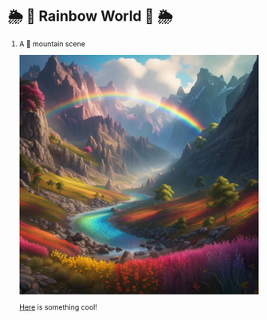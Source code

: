# 🌦️ 🌈 Rainbow World 🌈 🌦️
 
1. A 🌈 mountain scene

   ![A river runnning through a mountain valley with brightly vcolored flowers on the banks and a rainbow overhead.](rainbow-mountain-scene.png)

   [Here](https://flexboxfroggy.com/) is something cool! 
